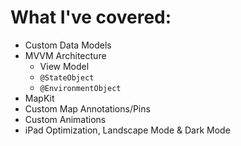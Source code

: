 # What I've covered: 

- Custom Data Models
- MVVM Architecture
    - View Model
    - ```@StateObject```
    - ```@EnvironmentObject```
- MapKit
- Custom Map Annotations/Pins
- Custom Animations
- iPad Optimization, Landscape Mode & Dark Mode
